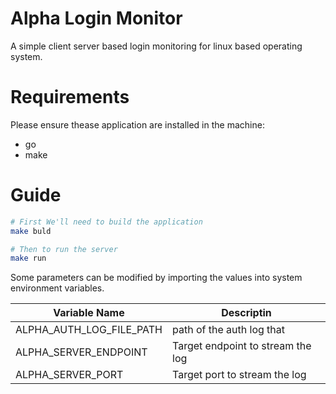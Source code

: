 # Alpha Login Monitor

A simple client server based login monitoring for linux based operating system.

# Requirements

Please ensure thease application are installed in the machine:
- go
- make

# Guide

```bash
# First We'll need to build the application 
make buld

# Then to run the server
make run

```

Some parameters can be modified by importing the values into system environment variables.

| Variable Name  	        | Descriptin                        |
|---	                    |---	                            |
| ALPHA_AUTH_LOG_FILE_PATH  | path of the auth log that         |
| ALPHA_SERVER_ENDPOINT  	| Target endpoint to stream the log |
| ALPHA_SERVER_PORT  	    | Target port to stream the log     |
